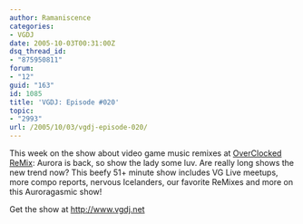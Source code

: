 ```yaml
---
author: Ramaniscence
categories:
- VGDJ
date: 2005-10-03T00:31:00Z
dsq_thread_id:
- "875950811"
forum:
- "12"
guid: "163"
id: 1085
title: 'VGDJ: Episode #020'
topic:
- "2993"
url: /2005/10/03/vgdj-episode-020/
---
```


This week on the show about video game music remixes at [OverClocked ReMix](http://www.ocremix.org/): Aurora is back, so show the lady some luv. Are really long shows the new trend now? This beefy 51+ minute show includes VG Live meetups, more compo reports, nervous Icelanders, our favorite ReMixes and more on this Auroragasmic show!

Get the show at <a href="http://www.vgdj.net/" target="_blank">http://www.vgdj.net</a>